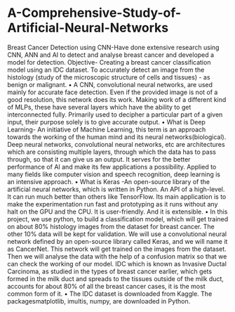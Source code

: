 # A-Comprehensive-Study-of-Artificial-Neural-Networks
Breast Cancer Detection using CNN-Have done extensive research using CNN, ANN and AI to detect and analyse breast cancer and developed a model for detection.
Objective- Creating a breast cancer classification model using an IDC
dataset. To accurately detect an image from the histology (study of the
microscopic structure of cells and tissues) - as benign or malignant.
• A CNN, convolutional neural networks, are used mainly for accurate face
detection. Even if the provided image is not of a good resolution, this
network does its work. Making work of a different kind of MLPs, these
have several layers which have the ability to get interconnected fully.
Primarily used to decipher a particular part of a given input, their
purpose solely is to give accurate output.
• What is Deep Learning- An initiative of Machine Learning,
this term is an approach towards the working of the human
mind and its neural networks(biological). Deep neural
networks, convolutional neural networks, etc are architectures
which are consisting multiple layers, through which the data
has to pass through, so that it can give us an output. It serves
for the better performance of AI and make its few applications
a possibility. Applied to many fields like computer vision and
speech recognition, deep learning is an intensive approach.
• What is Keras -An open-source library of the artificial neural
networks, which is written in Python. An API of a high-level.
It can run much better than others like TensorFlow. Its main
application is to make the experimentation run fast and
prototyping as it runs without any halt on the GPU and the
CPU. It is user-friendly. And it is extensible.
• In this project, we use python, to build a classification model,
which will get trained on about 80% histology images from the
dataset for breast cancer. The other 10% data will be kept for
validation. We will use a convolutional neural network defined by
an open-source library called Keras, and we will name it as
CancerNet. This network will get trained on the images from the
dataset. Then we will analyse the data with the help of a
confusion matrix so that we can check the working of our model.
IDC which is known as Invasive Ductal Carcinoma, as studied in
the types of breast cancer earlier, which gets formed in the milk
duct and spreads to the tissues outside of the milk duct, accounts
for about 80% of all the breast cancer cases, it is the most common
form of it.
• The IDC dataset is downloaded from Kaggle. The packagesmatplotlib, imultis, numpy, are downloaded in Python.
